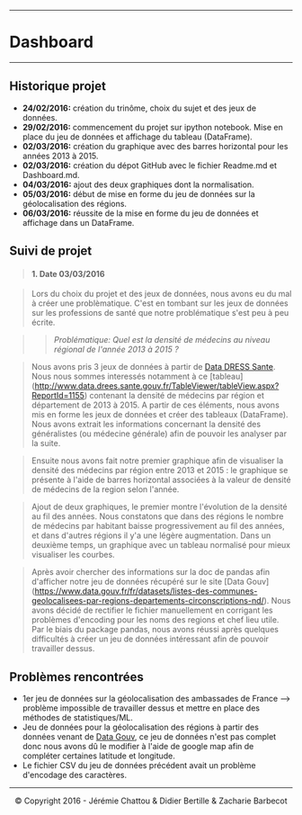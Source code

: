 ***
# Dashboard
***
## Historique projet

- **24/02/2016:** création du trinôme, choix du sujet et des jeux de données. 
- **29/02/2016:** commencement du projet sur ipython notebook. Mise en place du jeu de données et affichage du tableau (DataFrame).
- **02/03/2016:** création du graphique avec des barres horizontal pour les années 2013 à 2015.
- **02/03/2016:** création du dépot GitHub avec le fichier Readme.md et Dashboard.md.
- **04/03/2016:** ajout des deux graphiques dont la normalisation.
- **05/03/2016:** début de mise en forme du jeu de données sur la géolocalisation des régions.
- **06/03/2016:** réussite de la mise en forme du jeu de données et affichage dans un DataFrame.

## Suivi de projet

> #### 1. Date 03/03/2016

> Lors du choix du projet et des jeux de données, nous avons eu du mal à créer une problèmatique. C'est en tombant sur les jeux de données sur les professions de santé que notre problématique s'est peu à peu écrite.
  
>>  *Problématique: Quel est la densité de médecins au niveau régional de l'année 2013 à 2015 ?*

> Nous avons pris 3 jeux de données à partir de [Data DRESS Sante](http://www.data.drees.sante.gouv.fr). Nous nous sommes interessés notamment à ce [tableau] (http://www.data.drees.sante.gouv.fr/TableViewer/tableView.aspx?ReportId=1155) contenant la densité de médecins par région et département de 2013 à 2015. A partir de ces éléments, nous avons mis en forme les jeux de données et créer des tableaux (DataFrame). Nous avons extrait les informations concernant la densité des généralistes (ou médecine générale) afin de pouvoir les analyser par la suite.
  
> Ensuite nous avons fait notre premier graphique afin de visualiser la densité des médecins par région entre 2013 et 2015 : le graphique se présente à l'aide de barres horizontal associées à la valeur de densité de médecins de la region selon l'année.

> Ajout de deux graphiques, le premier montre l'évolution de la densité au fil des années. Nous constatons que dans des régions le nombre de médecins par habitant baisse progressivement au fil des années, et dans d'autres régions il y'a une légère augmentation. Dans un deuxième temps, un graphique avec un tableau normalisé pour mieux visualiser les courbes.

> Après avoir chercher des informations sur la doc de pandas afin d'afficher notre jeu de données récupéré sur le site [Data Gouv] (https://www.data.gouv.fr/fr/datasets/listes-des-communes-geolocalisees-par-regions-departements-circonscriptions-nd/). Nous avons décidé de rectifier le fichier manuellement en corrigant les problèmes d'encoding pour les noms des regions et chef lieu utile. Par le biais du package pandas, nous avons réussi après quelques difficultés à créer un jeu de données intéressant afin de pouvoir travailler dessus.

## Problèmes rencontrées

- 1er jeu de données sur la géolocalisation des ambassades de France --> problème impossible de travailler dessus et mettre en place des méthodes de statistiques/ML.
- Jeu de données pour la géolocalisation des régions à partir des données venant de [Data Gouv](https://www.data.gouv.fr/fr/datasets/listes-des-communes-geolocalisees-par-regions-departements-circonscriptions-nd/), ce jeu de données n'est pas complet donc nous avons dû le modifier à l'aide de google map afin de compléter certaines latitude et longitude. 
- Le fichier CSV du jeu de données précédent avait un problème d'encodage des caractères.

***
<p align="center"> © Copyright 2016 - Jérémie Chattou & Didier Bertille & Zacharie Barbecot </p>
